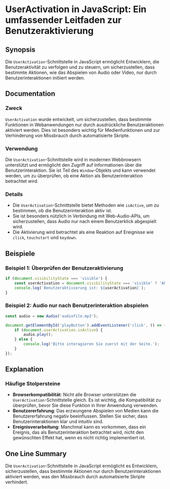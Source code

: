 <!--
Meta Description: # UserActivation in JavaScript: Ein umfassender Leitfaden zur Benutzeraktivierung ## Synopsis Die `UserActivation`-Schnittstelle in JavaScript ermögli...
Meta Keywords: die, useractivation, audio, ist, und
-->

# UserActivation in JavaScript: Ein umfassender Leitfaden zur Benutzeraktivierung

## Synopsis
Die `UserActivation`-Schnittstelle in JavaScript ermöglicht Entwicklern, die Benutzeraktivität zu verfolgen und zu steuern, um sicherzustellen, dass bestimmte Aktionen, wie das Abspielen von Audio oder Video, nur durch Benutzerinteraktionen initiiert werden.

## Documentation
### Zweck
`UserActivation` wurde entwickelt, um sicherzustellen, dass bestimmte Funktionen in Webanwendungen nur durch ausdrückliche Benutzeraktionen aktiviert werden. Dies ist besonders wichtig für Medienfunktionen und zur Verhinderung von Missbrauch durch automatisierte Skripte.

### Verwendung
Die `UserActivation`-Schnittstelle wird in modernen Webbrowsern unterstützt und ermöglicht den Zugriff auf Informationen über die Benutzerinteraktion. Sie ist Teil des `Window`-Objekts und kann verwendet werden, um zu überprüfen, ob eine Aktion als Benutzerinteraktion betrachtet wird.

### Details
- Die `UserActivation`-Schnittstelle bietet Methoden wie `isActive`, um zu bestimmen, ob die Benutzerinteraktion aktiv ist.
- Sie ist besonders nützlich in Verbindung mit Web-Audio-APIs, um sicherzustellen, dass Audio nur nach einem Benutzerklick abgespielt wird.
- Die Aktivierung wird betrachtet als eine Reaktion auf Ereignisse wie `click`, `touchstart` und `keydown`.

## Beispiele
### Beispiel 1: Überprüfen der Benutzeraktivierung
```javascript
if (document.visibilityState === 'visible') {
    const userActivation = document.visibilityState === 'visible' ? 'Aktiv' : 'Inaktiv';
    console.log(`Benutzeraktivierung ist: ${userActivation}`);
}
```

### Beispiel 2: Audio nur nach Benutzerinteraktion abspielen
```javascript
const audio = new Audio('audiofile.mp3');

document.getElementById('playButton').addEventListener('click', () => {
    if (document.userActivation.isActive) {
        audio.play();
    } else {
        console.log('Bitte interagieren Sie zuerst mit der Seite.');
    }
});
```

## Explanation
### Häufige Stolpersteine
- **Browserkompatibilität**: Nicht alle Browser unterstützen die `UserActivation`-Schnittstelle gleich. Es ist wichtig, die Kompatibilität zu überprüfen, bevor Sie diese Funktion in Ihrer Anwendung verwenden.
- **Benutzererfahrung**: Das erzwungene Abspielen von Medien kann die Benutzererfahrung negativ beeinflussen. Stellen Sie sicher, dass Benutzerinteraktionen klar und intuitiv sind.
- **Ereignisverarbeitung**: Manchmal kann es vorkommen, dass ein Ereignis, das als Benutzerinteraktion betrachtet wird, nicht den gewünschten Effekt hat, wenn es nicht richtig implementiert ist.

## One Line Summary
Die `UserActivation`-Schnittstelle in JavaScript ermöglicht es Entwicklern, sicherzustellen, dass bestimmte Aktionen nur durch Benutzerinteraktionen aktiviert werden, was den Missbrauch durch automatisierte Skripte verhindert.